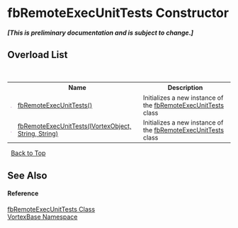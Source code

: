# fbRemoteExecUnitTests Constructor 
 _**\[This is preliminary documentation and is subject to change.\]**_


## Overload List
&nbsp;<table><tr><th></th><th>Name</th><th>Description</th></tr><tr><td>![Public method](media/pubmethod.gif "Public method")</td><td><a href="M_VortexBase_fbRemoteExecUnitTests__ctor.md">fbRemoteExecUnitTests()</a></td><td>
Initializes a new instance of the <a href="T_VortexBase_fbRemoteExecUnitTests.md">fbRemoteExecUnitTests</a> class</td></tr><tr><td>![Public method](media/pubmethod.gif "Public method")</td><td><a href="M_VortexBase_fbRemoteExecUnitTests__ctor_1.md">fbRemoteExecUnitTests(IVortexObject, String, String)</a></td><td>
Initializes a new instance of the <a href="T_VortexBase_fbRemoteExecUnitTests.md">fbRemoteExecUnitTests</a> class</td></tr></table>&nbsp;
<a href="#fbremoteexecunittests-constructor">Back to Top</a>

## See Also


#### Reference
<a href="T_VortexBase_fbRemoteExecUnitTests.md">fbRemoteExecUnitTests Class</a><br /><a href="N_VortexBase.md">VortexBase Namespace</a><br />